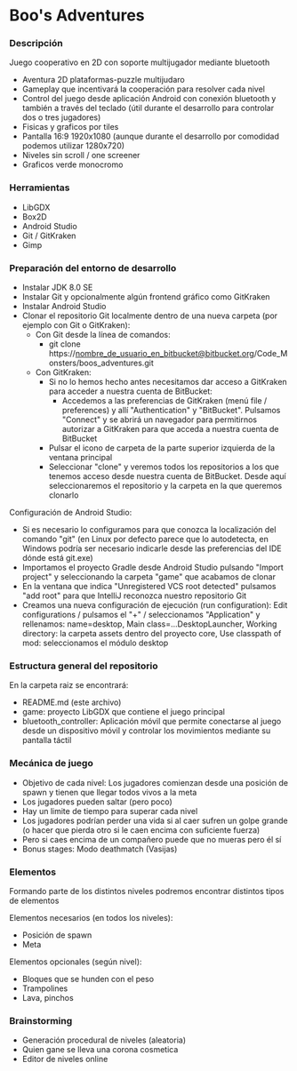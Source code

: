 # Boo's Adventures #

### Descripción ###

Juego cooperativo en 2D con soporte multijugador mediante bluetooth

* Aventura 2D plataformas-puzzle multijudaro
* Gameplay que incentivará la cooperación para resolver cada nivel
* Control del juego desde aplicación Android con conexión bluetooth y también a través del teclado (útil durante el desarrollo para controlar dos o tres jugadores)
* Fisicas y graficos por tiles
* Pantalla 16:9 1920x1080 (aunque durante el desarrollo por comodidad podemos utilizar 1280x720)
* Niveles sin scroll / one screener
* Graficos verde monocromo

### Herramientas ###

* LibGDX
* Box2D
* Android Studio
* Git / GitKraken
* Gimp

### Preparación del entorno de desarrollo ###

* Instalar JDK 8.0 SE
* Instalar Git y opcionalmente algún frontend gráfico como GitKraken
* Instalar Android Studio
* Clonar el repositorio Git localmente dentro de una nueva carpeta (por ejemplo con Git o GitKraken):
  * Con Git desde la línea de comandos:
    * git clone https://nombre_de_usuario_en_bitbucket@bitbucket.org/Code_Monsters/boos_adventures.git
  * Con GitKraken:
    * Si no lo hemos hecho antes necesitamos dar acceso a GitKraken para acceder a nuestra cuenta de BitBucket:
      * Accedemos a las preferencias de GitKraken (menú file / preferences) y allí "Authentication" y "BitBucket". Pulsamos "Connect" y se abrirá un navegador para permitirnos autorizar a GitKraken para que acceda a nuestra cuenta de BitBucket
    * Pulsar el icono de carpeta de la parte superior izquierda de la ventana principal
    * Seleccionar "clone" y veremos todos los repositorios a los que tenemos acceso desde nuestra cuenta de BitBucket. Desde aquí seleccionaremos el repositorio y la carpeta en la que queremos clonarlo

Configuración de Android Studio:

* Si es necesario lo configuramos para que conozca la localización del comando "git" (en Linux por defecto parece que lo autodetecta, en Windows podría ser necesario indicarle desde las preferencias del IDE dónde está git.exe)
* Importamos el proyecto Gradle desde Android Studio pulsando "Import project" y seleccionando la carpeta "game" que acabamos de clonar
* En la ventana que indica "Unregistered VCS root detected" pulsamos "add root" para que IntelliJ reconozca nuestro repositorio Git
* Creamos una nueva configuración de ejecución (run configuration): Edit configurations / pulsamos el "+" / seleccionamos "Application" y rellenamos: name=desktop, Main class=...DesktopLauncher, Working directory: la carpeta assets dentro del proyecto core, Use classpath of mod: seleccionamos el módulo desktop

### Estructura general del repositorio ###

En la carpeta raiz se encontrará:

* README.md (este archivo)
* game: proyecto LibGDX que contiene el juego principal
* bluetooth_controller: Aplicación móvil que permite conectarse al juego desde un dispositivo móvil y controlar los movimientos mediante su pantalla táctil

### Mecánica de juego ###

* Objetivo de cada nivel: Los jugadores comienzan desde una posición de spawn y tienen que llegar todos vivos a la meta
* Los jugadores pueden saltar (pero poco)
* Hay un limite de tiempo para superar cada nivel
* Los jugadores podrían perder una vida si al caer sufren un golpe grande (o hacer que pierda otro si le caen encima con suficiente fuerza)
* Pero si caes encima de un compañero puede que no mueras pero él sí
* Bonus stages: Modo deathmatch (Vasijas)

### Elementos ###

Formando parte de los distintos niveles podremos encontrar distintos tipos de elementos

Elementos necesarios (en todos los niveles):

* Posición de spawn
* Meta
  
Elementos opcionales (según nivel):

* Bloques que se hunden con el peso
* Trampolines
* Lava, pinchos

### Brainstorming ###

* Generación procedural de niveles (aleatoria)
* Quien gane se lleva una corona cosmetica
* Editor de niveles online

